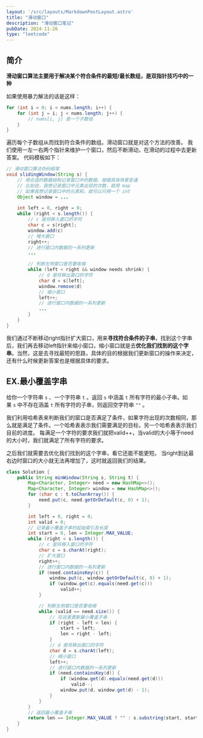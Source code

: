 ```yaml
---
layout: '/src/layouts/MarkdownPostLayout.astro'
title: "滑动窗口"  
description: "滑动窗口笔记"  
pubDate: 2024-11-26   
type: "leetcode"  
---
```

## 简介

**滑动窗口算法主要用于解决某个符合条件的最短/最长数组，是双指针技巧中的一种**

如果使用暴力解法的话是这样：

```Java
for (int i = 0; i < nums.length; i++) {
    for (int j = i; j < nums.length; j++) {
        // nums[i, j] 是一个子数组
    }
}
```

遍历每个子数组从而找到符合条件的数组。滑动窗口就是对这个方法的改善。
我们使用一左一右两个指针来维护一个窗口，然后不断滑动，在滑动的过程中去更新答案。
代码模板如下：

```Java
// 滑动窗口算法伪码框架
void slidingWindow(String s) {
    // 用合适的数据结构记录窗口中的数据，根据具体场景变通
    // 比如说，我想记录窗口中元素出现的次数，就用 map
    // 如果我想记录窗口中的元素和，就可以只用一个 int
    Object window = ...
    
    int left = 0, right = 0;
    while (right < s.length()) {
        // c 是将移入窗口的字符
        char c = s[right];
        window.add(c)
        // 增大窗口
        right++;
        // 进行窗口内数据的一系列更新
        ...

        // 判断左侧窗口是否要收缩
        while (left < right && window needs shrink) {
            // d 是将移出窗口的字符
            char d = s[left];
            window.remove(d)
            // 缩小窗口
            left++;
            // 进行窗口内数据的一系列更新
            ...
        }
    }
}
```

我们通过不断移动right指针扩大窗口，用来**寻找符合条件的子串**，找到这个字串后，我们再去移动left指针来缩小窗口，缩小窗口就是去**优化我们找到的这个字串**。当然，这是去寻找最短的思路，具体的目的根据我们更新窗口的操作来决定，还有什么时候更新答案也是根据具体的要求。

## EX.最小覆盖字串

给你一个字符串 `s` 、一个字符串 `t` 。返回 `s` 中涵盖 `t` 所有字符的最小子串。如果 `s` 中不存在涵盖 `t` 所有字符的子串，则返回空字符串 `""` 。

我们利用哈希表来判断我们的窗口是否满足了条件，如果字符出现的次数相同，那么就是满足了条件。一个哈希表表示我们需要满足的目标，另一个哈希表表示我们目前的进度。
每满足一个字符的要求我们就把valid++，当valid的大小等于need的大小时，我们就满足了所有字符的要求。

之后我们就需要去优化我们找到的这个字串，看它还能不能更短。
当right到达最右边时窗口的大小就无法再增加了，这时就返回我们的结果。

```Java
class Solution {
    public String minWindow(String s, String t) {
        Map<Character, Integer> need = new HashMap<>();
        Map<Character, Integer> window = new HashMap<>();
        for (char c : t.toCharArray()) {
            need.put(c, need.getOrDefault(c, 0) + 1);
        }

        int left = 0, right = 0;
        int valid = 0;
        // 记录最小覆盖子串的起始索引及长度
        int start = 0, len = Integer.MAX_VALUE;
        while (right < s.length()) {
            // c 是将移入窗口的字符
            char c = s.charAt(right);
            // 扩大窗口
            right++;
            // 进行窗口内数据的一系列更新
            if (need.containsKey(c)) {
                window.put(c, window.getOrDefault(c, 0) + 1);
                if (window.get(c).equals(need.get(c)))
                    valid++;
            }

            // 判断左侧窗口是否要收缩
            while (valid == need.size()) {
                // 在这里更新最小覆盖子串
                if (right - left < len) {
                    start = left;
                    len = right - left;
                }
                // d 是将移出窗口的字符
                char d = s.charAt(left);
                // 缩小窗口
                left++;
                // 进行窗口内数据的一系列更新
                if (need.containsKey(d)) {
                    if (window.get(d).equals(need.get(d)))
                        valid--;
                    window.put(d, window.get(d) - 1);
                }                    
            }
        }
        // 返回最小覆盖子串
        return len == Integer.MAX_VALUE ? "" : s.substring(start, start + len);
    }
}
```